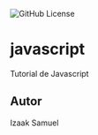![GitHub License](https://img.shields.io/github/license/izaaksamuel/javascript?style=flat-square)
# javascript
Tutorial de Javascript
## Autor
Izaak Samuel

